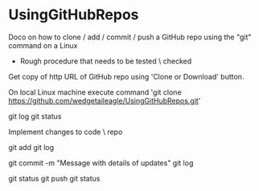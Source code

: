 # UsingGitHubRepos
Doco on how to clone / add / commit / push a GitHub repo using the "git" command on a Linux
- Rough procedure that needs to be tested \ checked

Get copy of http URL of GitHub repo using 'Clone or Download' button.

On local Linux machine execute command 'git clone https://github.com/wedgetaileagle/UsingGitHubRepos.git'

git log
git status

Implement changes to code \ repo

git add
git log

git commit -m "Message with details of updates"
git log

git status
git push
git status
